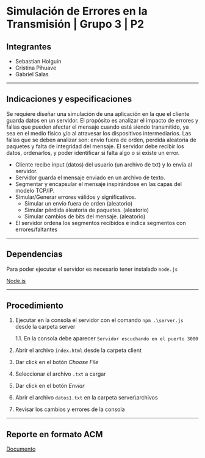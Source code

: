 # Simulación de Errores en la Transmisión | Grupo 3 | P2
## Integrantes

- Sebastian Holguin
- Cristina Pihuave
- Gabriel Salas
<hr />

## Indicaciones y especificaciones

Se requiere diseñar una simulación de una aplicación en la que el cliente guarda datos en un servidor. El propósito es analizar el impacto de errores y fallas que pueden afectar el mensaje cuando está siendo transmitido, ya sea en el medio físico y/o al atravesar los dispositivos intermediarios. Las fallas que se deben analizar son: envío fuera de orden, perdida aleatoria de paquetes y falta de integridad del mensaje. El servidor debe recibir los datos, ordenarlos, y poder identificar si falta algo o si existe un error.

- Cliente recibe input (datos) del usuario (un archivo de txt) y lo envía al servidor.
- Servidor guarda el mensaje enviado en un archivo de texto.
- Segmentar y encapsular el mensaje inspirándose en las capas del modelo TCP/IP.
- Simular/Generar errores válidos y significativos.
  - Simular un envío fuera de orden (aleatorio)
  - Simular pérdida aleatoria de paquetes. (aleatorio)
  - Simular cambios de bits del mensaje. (aleatorio)
- El servidor ordena los segmentos recibidos e indica segmentos con errores/faltantes

<hr />

## Dependencias

Para poder ejecutar el servidor es necesario tener instalado `node.js`

[Node.js](https://nodejs.org/en)

<hr />

## Procedimiento
1. Ejecutar en la consola el servidor con el comando `npm .\server.js` desde la carpeta server

   1.1. En la consola debe aparecer `Servidor escuchando en el puerto 3000`
2. Abrir el archivo `index.html` desde la carpeta client
3. Dar click en el botón _Choose File_
4. Seleccionar el archivo `.txt` a cargar
5. Dar click en el botón _Enviar_
6. Abrir el archivo `datos1.txt` en la carpeta server\archivos
7. Revisar los cambios y errores de la consola

<hr />

## Reporte en formato ACM

[Documento](https://espolec-my.sharepoint.com/:w:/g/personal/mpihuave_espol_edu_ec/EVvi7PjSS9NGkgAtKZThia4B-D1eVIOiWpODoHcoZBfm1w?e=3XvVsE)

